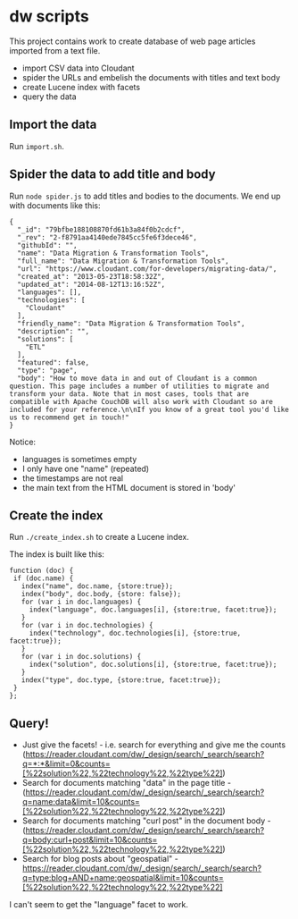 # dw scripts

This project contains work to create database of web page articles imported from a text file.

* import CSV data into Cloudant
* spider the URLs and embelish the documents with titles and text body
* create Lucene index with facets
* query the data

## Import the data

Run `import.sh`.

## Spider the data to add title and body

Run `node spider.js` to add titles and bodies to the documents. We end up with documents like this:

```
{
  "_id": "79bfbe188108870fd61b3a84f0b2cdcf",
  "_rev": "2-f8791aa4140ede7845cc5fe6f3dece46",
  "githubId": "",
  "name": "Data Migration & Transformation Tools",
  "full_name": "Data Migration & Transformation Tools",
  "url": "https://www.cloudant.com/for-developers/migrating-data/",
  "created_at": "2013-05-23T18:58:32Z",
  "updated_at": "2014-08-12T13:16:52Z",
  "languages": [],
  "technologies": [
    "Cloudant"
  ],
  "friendly_name": "Data Migration & Transformation Tools",
  "description": "",
  "solutions": [
    "ETL"
  ],
  "featured": false,
  "type": "page",
  "body": "How to move data in and out of Cloudant is a common question. This page includes a number of utilities to migrate and transform your data. Note that in most cases, tools that are compatible with Apache CouchDB will also work with Cloudant so are included for your reference.\n\nIf you know of a great tool you'd like us to recommend get in touch!"
}

```

Notice:
* languages is sometimes empty
* I only have one "name" (repeated)
* the timestamps are not real
* the main text from the HTML document is stored in 'body'

## Create the index

Run `./create_index.sh` to create a Lucene index.

The index is built like this:

```
function (doc) {
 if (doc.name) {
   index("name", doc.name, {store:true});
   index("body", doc.body, {store: false});
   for (var i in doc.languages) {
     index("language", doc.languages[i], {store:true, facet:true});
   }  
   for (var i in doc.technologies) {
     index("technology", doc.technologies[i], {store:true, facet:true});
   }
   for (var i in doc.solutions) {
     index("solution", doc.solutions[i], {store:true, facet:true});
   }
   index("type", doc.type, {store:true, facet:true});
 }
};
```

## Query!

* Just give the facets! - i.e. search for everything and give me the counts (https://reader.cloudant.com/dw/_design/search/_search/search?q=*:*&limit=0&counts=[%22solution%22,%22technology%22,%22type%22])
* Search for documents matching "data" in the page title - (https://reader.cloudant.com/dw/_design/search/_search/search?q=name:data&limit=10&counts=[%22solution%22,%22technology%22,%22type%22])
* Search for documents matching "curl post" in the document body - (https://reader.cloudant.com/dw/_design/search/_search/search?q=body:curl+post&limit=10&counts=[%22solution%22,%22technology%22,%22type%22])
* Search for blog posts about "geospatial" - https://reader.cloudant.com/dw/_design/search/_search/search?q=type:blog+AND+name:geospatial&limit=10&counts=[%22solution%22,%22technology%22,%22type%22]

I can't seem to get the "language" facet to work.

